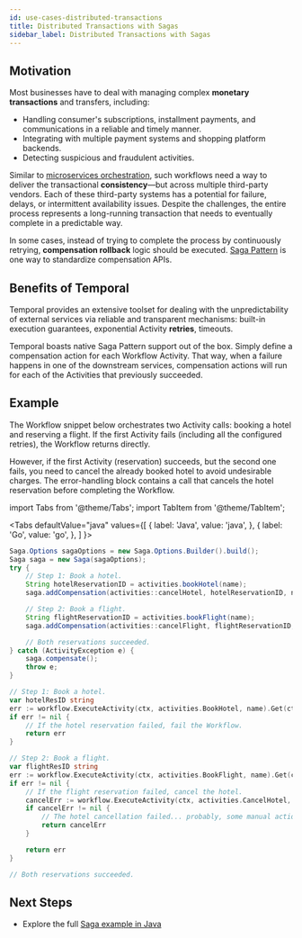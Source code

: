 ```yaml
---
id: use-cases-distributed-transactions
title: Distributed Transactions with Sagas
sidebar_label: Distributed Transactions with Sagas
---
```


## Motivation

Most businesses have to deal with managing complex **monetary transactions** and transfers, including:

- Handling consumer's subscriptions, installment payments, and communications in a reliable and timely manner.
- Integrating with multiple payment systems and shopping platform backends.
- Detecting suspicious and fraudulent activities.

Similar to [microservices orchestration](/docs/use-cases-orchestration), such workflows need a way to deliver the transactional **consistency**&mdash;but across multiple third-party vendors. Each of these third-party systems has a potential for failure, delays, or intermittent availability issues. Despite the challenges, the entire process represents a long-running transaction that needs to eventually complete in a predictable way.

In some cases, instead of trying to complete the process by continuously retrying, **compensation rollback** logic should be executed. [Saga Pattern](https://microservices.io/patterns/data/saga.html) is one way to standardize compensation APIs.

## Benefits of Temporal

Temporal provides an extensive toolset for dealing with the unpredictability of external services via reliable and transparent mechanisms: built-in execution guarantees, exponential Activity **retries**, timeouts.

Temporal boasts native Saga Pattern support out of the box. Simply define a compensation action for each Workflow Activity. That way, when a failure happens in one of the downstream services, compensation actions will run for each of the Activities that previously succeeded.

## Example

The Workflow snippet below orchestrates two Activity calls: booking a hotel and reserving a flight. If the first Activity fails (including all the configured retries), the Workflow returns directly.

However, if the first Activity (reservation) succeeds, but the second one fails, you need to cancel the already booked hotel to avoid undesirable charges. The error-handling block contains a call that cancels the hotel reservation before completing the Workflow.

import Tabs from '@theme/Tabs';
import TabItem from '@theme/TabItem';

<Tabs
  defaultValue="java"
  values={[
    { label: 'Java', value: 'java', },
    { label: 'Go', value: 'go', },
  ]
}>
<TabItem value="java">

```java
Saga.Options sagaOptions = new Saga.Options.Builder().build();
Saga saga = new Saga(sagaOptions);
try {
    // Step 1: Book a hotel.
    String hotelReservationID = activities.bookHotel(name);
    saga.addCompensation(activities::cancelHotel, hotelReservationID, name);

    // Step 2: Book a flight.
    String flightReservationID = activities.bookFlight(name);
    saga.addCompensation(activities::cancelFlight, flightReservationID, name);

    // Both reservations succeeded.
} catch (ActivityException e) {
    saga.compensate();
    throw e;
}
```

</TabItem>
<TabItem value="go">

```go
// Step 1: Book a hotel.
var hotelResID string
err := workflow.ExecuteActivity(ctx, activities.BookHotel, name).Get(ctx, &hotelResID)
if err != nil {
    // If the hotel reservation failed, fail the Workflow.
    return err
}

// Step 2: Book a flight.
var flightResID string
err := workflow.ExecuteActivity(ctx, activities.BookFlight, name).Get(ctx, &flightResID)
if err != nil {
    // If the flight reservation failed, cancel the hotel.
    cancelErr := workflow.ExecuteActivity(ctx, activities.CancelHotel, hotelResID)
    if cancelErr != nil {
        // The hotel cancellation failed... probably, some manual action is needed.
        return cancelErr
    }

    return err
}

// Both reservations succeeded.
```

</TabItem>
</Tabs>

## Next Steps

* Explore the full [Saga example in Java](https://github.com/temporalio/temporal-java-samples/tree/master/src/main/java/io/temporal/samples/bookingsaga)
